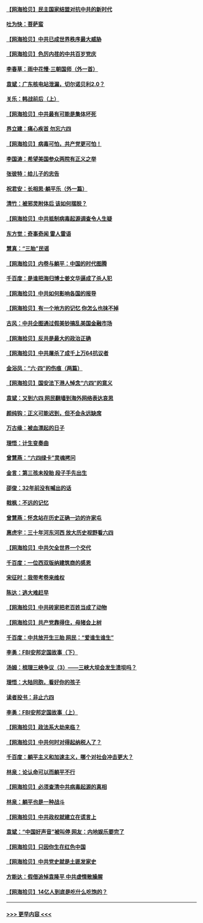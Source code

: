 #### [【网海拾贝】民主国家结盟对抗中共的新时代](../pages/nsc993/n13031717.md?t=06191151) 
#### [吐为快：菩萨蛮](../pages/nsc993/n13030033.md?t=06191151) 
#### [【网海拾贝】中共已成世界秩序最大威胁](../pages/nsc993/n13028138.md?t=06191151) 
#### [【网海拾贝】色厉内荏的中共百岁党庆](../pages/nsc993/n13025582.md?t=06191151) 
#### [李春草：雨中花慢‧三朝国师（外一首）](../pages/nsc993/n13025567.md?t=06191151) 
#### [袁斌：广东核电站泄漏，切尔诺贝利2.0？](../pages/nsc993/n13025475.md?t=06191151) 
#### [关乐：韩战前后（上）](../pages/nsc993/n13025387.md?t=06191151) 
#### [【网海拾贝】中共最有可能是集体坏死](../pages/nsc993/n13023101.md?t=06191151) 
#### [界立建：痛心疾首 勿忘六四](../pages/nsc993/n13022339.md?t=06191151) 
#### [【网海拾贝】病毒可怕，共产党更可怕！](../pages/nsc993/n13020728.md?t=06191151) 
#### [李国涛：希望美国参众两院有正义之举](../pages/nsc993/n13020674.md?t=06191151) 
#### [张彼特：给儿子的忠告](../pages/nsc993/n13018934.md?t=06191151) 
#### [祝君安：长相思‧躺平乐（外一篇）](../pages/nsc993/n13018923.md?t=06191151) 
#### [清竹：被邪灵附体后 该如何摆脱？](../pages/nsc993/n13018877.md?t=06191151) 
#### [【网海拾贝】中共抵制病毒起源调查令人生疑](../pages/nsc993/n13017785.md?t=06191151) 
#### [东方觉：奇事奇闻 雷人雷语](../pages/nsc993/n13017577.md?t=06191151) 
#### [慧真：“三胎”民谣](../pages/nsc993/n13017394.md?t=06191151) 
#### [【网海拾贝】内卷与躺平：中国的时代图腾](../pages/nsc993/n13016128.md?t=06191151) 
#### [千百度：是谁把海归博士姜文华逼成了杀人犯](../pages/nsc993/n13015218.md?t=06191151) 
#### [【网海拾贝】中共如何影响各国的报导](../pages/nsc993/n13012599.md?t=06191151) 
#### [【网海拾贝】有一个地方的记忆 你怎么也抹不掉](../pages/nsc993/n13009802.md?t=06191151) 
#### [古风：中共企图通过假美钞搞乱美国金融市场](../pages/nsc993/n13009626.md?t=06191151) 
#### [【网海拾贝】反共是最大的政治正确](../pages/nsc993/n13007051.md?t=06191151) 
#### [【网海拾贝】中共屠杀了成千上万64抗议者](../pages/nsc993/n13002713.md?t=06191151) 
#### [金浴凤：“六·四”的伤痕（两篇）](../pages/nsc993/n13001719.md?t=06191151) 
#### [【网海拾贝】国安法下港人悼念“六四”的意义](../pages/nsc993/n13001039.md?t=06191151) 
#### [袁斌：又到六四 网民翻墙到海外网络表达哀思](../pages/nsc993/n13000995.md?t=06191151) 
#### [颜纯钩：正义可能迟到，但不会永远缺席](../pages/nsc993/n13000920.md?t=06191151) 
#### [万古缘：被血漂起的日子](../pages/nsc993/n13000914.md?t=06191151) 
#### [理悟：计生变奏曲](../pages/nsc993/n13000414.md?t=06191151) 
#### [曾慧燕：“六四绿卡”灵魂拷问](../pages/nsc993/n13000277.md?t=06191151) 
#### [金言：第三孩未投胎 段子手先出生](../pages/nsc993/n13000215.md?t=06191151) 
#### [邵俊：32年前没有喊出的话](../pages/nsc993/n13000181.md?t=06191151) 
#### [戟枫：不远的记忆](../pages/nsc993/n13000121.md?t=06191151) 
#### [曾慧燕：怀念站在历史正确一边的许家屯](../pages/nsc993/n13000073.md?t=06191151) 
#### [惠虎宇：三十年河东河西 放大历史视野看六四](../pages/nsc993/n13000018.md?t=06191151) 
#### [【网海拾贝】中共欠全世界一个交代](../pages/nsc993/n12998706.md?t=06191151) 
#### [千百度：一位西双版纳建筑商的感恩](../pages/nsc993/n12998487.md?t=06191151) 
#### [宋征时：我带考卷来维权](../pages/nsc993/n12994088.md?t=06191151) 
#### [陈达：逃大难赶早](../pages/nsc993/n12993569.md?t=06191151) 
#### [【网海拾贝】中共砖家把老百姓当成了动物](../pages/nsc993/n12993483.md?t=06191151) 
#### [【网海拾贝】共产党靠得住，母猪会上树](../pages/nsc993/n12990730.md?t=06191151) 
#### [千百度：中共放开生三胎 网民：“爱谁生谁生”](../pages/nsc993/n12990644.md?t=06191151) 
#### [李勇：FBI安邦定国故事（下）](../pages/nsc993/n12987854.md?t=06191151) 
#### [汤姆：梳理三峡争议（3）——三峡大坝会发生溃坝吗？](../pages/nsc993/n12989806.md?t=06191151) 
#### [理悟：大陆同胞，看好你的孩子](../pages/nsc993/n12989778.md?t=06191151) 
#### [读者投书：非止六四](../pages/nsc993/n12989673.md?t=06191151) 
#### [李勇：FBI安邦定国故事（上）](../pages/nsc993/n12987749.md?t=06191151) 
#### [【网海拾贝】政法系大劫来临？](../pages/nsc993/n12987596.md?t=06191151) 
#### [【网海拾贝】中共何时对得起纳税人了？](../pages/nsc993/n12985578.md?t=06191151) 
#### [千百度：躺平主义和加速主义，哪个对社会冲击更大？](../pages/nsc993/n12985512.md?t=06191151) 
#### [林泉：论认命可以而躺平不行](../pages/nsc993/n12985505.md?t=06191151) 
#### [【网海拾贝】必须查清中共病毒起源的真相](../pages/nsc993/n12984276.md?t=06191151) 
#### [林泉：躺平也是一种战斗](../pages/nsc993/n12984194.md?t=06191151) 
#### [【网海拾贝】中共政权就建立在谎言上](../pages/nsc993/n12981880.md?t=06191151) 
#### [袁斌：“中国好声音”被叫停 网友：内地娱乐要完了](../pages/nsc993/n12981826.md?t=06191151) 
#### [【网海拾贝】只因你生在红色中国](../pages/nsc993/n12979096.md?t=06191151) 
#### [【网海拾贝】中共党史就是土匪发家史](../pages/nsc993/n12976478.md?t=06191151) 
#### [方能达：假借追悼袁隆平 中共虚情散臊腥](../pages/nsc993/n12976396.md?t=06191151) 
#### [【网海拾贝】14亿人到底是吃什么吃饱的？](../pages/nsc993/n12974125.md?t=06191151) 

----
#### [ >>> 更早内容 <<< ](../indexes/nsc993-earlier.md)

